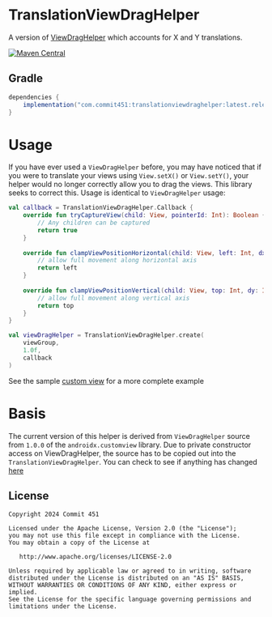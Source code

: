 # TranslationViewDragHelper
A version of [ViewDragHelper](https://developer.android.com/reference/android/support/v4/widget/ViewDragHelper.html) which accounts for X and Y translations.

[![Maven Central](https://maven-badges.herokuapp.com/maven-central/com.commit451/translationviewdraghelper/badge.svg)](https://maven-badges.herokuapp.com/maven-central/com.commit451/translationviewdraghelper)

## Gradle
```groovy
dependencies {
    implementation("com.commit451:translationviewdraghelper:latest.release.here")
}
```

# Usage
If you have ever used a `ViewDragHelper` before, you may have noticed that if you were to translate your views using `View.setX()` or `View.setY()`, your helper would no longer correctly allow you to drag the views. This library seeks to correct this. Usage is identical to `ViewDragHelper` usage:
```kotlin
val callback = TranslationViewDragHelper.Callback {
    override fun tryCaptureView(child: View, pointerId: Int): Boolean {
        // Any children can be captured
        return true
    }
    
    override fun clampViewPositionHorizontal(child: View, left: Int, dx: Int): Int {
        // allow full movement along horizontal axis
        return left
    }
    
    override fun clampViewPositionVertical(child: View, top: Int, dy: Int): Int {
        // allow full movement along vertical axis
        return top
    }
}

val viewDragHelper = TranslationViewDragHelper.create(
    viewGroup,
    1.0f,
    callback
)
```
See the sample [custom view](https://github.com/Commit451/TranslationViewDragHelper/blob/master/app/src/main/java/com/commit451/betterviewdraghelper/sample/AllowsForDragFrameLayout.java) for a more complete example

# Basis
The current version of this helper is derived from `ViewDragHelper` source from `1.0.0` of the `androidx.customview` library. Due to private constructor access on ViewDragHelper, the source has to be copied out into the `TranslationViewDragHelper`. You can check to see if anything has changed [here](https://android.googlesource.com/platform/frameworks/support/+log/a9ac247af2afd4115c3eb6d16c05bc92737d6305/customview/src/main/java/androidx/customview/widget/ViewDragHelper.java)

License
--------

    Copyright 2024 Commit 451

    Licensed under the Apache License, Version 2.0 (the "License");
    you may not use this file except in compliance with the License.
    You may obtain a copy of the License at

       http://www.apache.org/licenses/LICENSE-2.0

    Unless required by applicable law or agreed to in writing, software
    distributed under the License is distributed on an "AS IS" BASIS,
    WITHOUT WARRANTIES OR CONDITIONS OF ANY KIND, either express or implied.
    See the License for the specific language governing permissions and
    limitations under the License.
